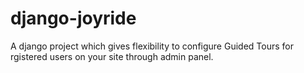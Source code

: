 django-joyride
==============

A django project which gives flexibility to configure Guided Tours for rgistered users on your site through admin panel.
